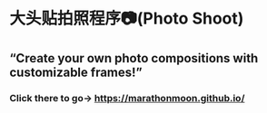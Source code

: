 # 大头贴拍照程序📷(Photo Shoot)

## “Create your own photo compositions with customizable frames!”
### Click there to go→ https://marathonmoon.github.io/

